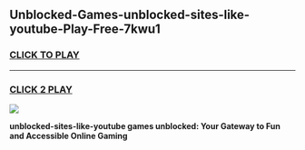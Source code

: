 
## Unblocked-Games-unblocked-sites-like-youtube-Play-Free-7kwu1
<h3>
<a href="https://premium76.site?title=unblocked-sites-like-youtube&ref=20M">CLICK TO PLAY</a></h3>
<hr>

<h3>
<a href="https://premium76.site?title=unblocked-sites-like-youtube&ref=20M">CLICK 2 PLAY</a>
  
</h3>

<a href="https://premium76.site?title=unblocked-sites-like-youtube&ref=19M"><img src="https://clearcache.store/games.png"></a>


**unblocked-sites-like-youtube games unblocked: Your Gateway to Fun and Accessible Online Gaming**
